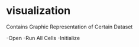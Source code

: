 # visualization
Contains Graphic Representation of Certain Dataset

-Open
-Run All Cells
-Initialize
